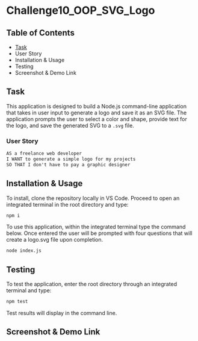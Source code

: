 # Challenge10_OOP_SVG_Logo

## Table of Contents
* [Task](#Task)
* User Story
* Installation & Usage
* Testing
* Screenshot & Demo Link

## <a name="Task"></a> Task

This application is designed to build a Node.js command-line application that takes in user input to generate a logo and save it as an SVG file. The application prompts the user to select a color and shape, provide text for the logo, and save the generated SVG to a `.svg` file.

### User Story

```md
AS a freelance web developer
I WANT to generate a simple logo for my projects
SO THAT I don't have to pay a graphic designer
```
## Installation & Usage

To install, clone the repository locally in VS Code. Proceed to open an integrated terminal in the root directory and type:
```md
npm i
```
To use this application, within the integrated terminal type the command below. Once entered the user will be prompted with four questions that will create a logo.svg file upon completion.
```md
node index.js
```

## Testing

To test the application, enter the root directory through an integrated terminal and type:
```md
npm test
```
Test results will display in the command line.

## Screenshot & Demo Link
